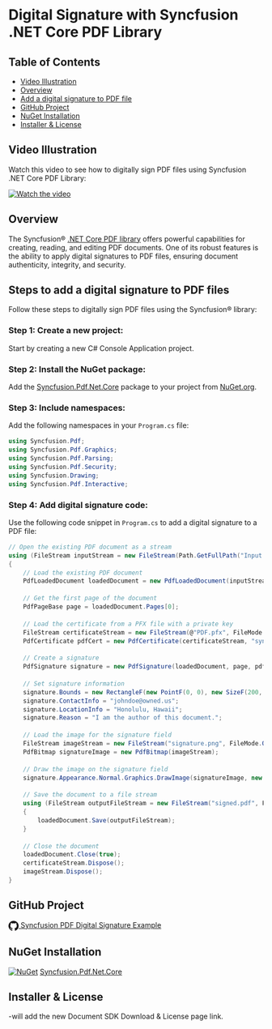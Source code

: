 # Digital Signature with Syncfusion .NET Core PDF Library

## Table of Contents
- [Video Illustration](#video-illustration)
- [Overview](#overview)
- [Add a digital signature to PDF file](#steps-to-add-a-digital-signature-to-pdf-files)
- [GitHub Project](#github-project)
- [NuGet Installation](#nuget-installation)
- [Installer & License](#installer--license)

## Video Illustration

Watch this video to see how to digitally sign PDF files using Syncfusion .NET Core PDF Library:

[![Watch the video]()](https://www.youtube.com/watch?v=NNIFh1Ckdzw&t=672s)

## Overview

The Syncfusion&reg; [.NET Core PDF library](https://www.syncfusion.com/document-processing/pdf-framework/net-core/pdf-library) offers powerful capabilities for creating, reading, and editing PDF documents. One of its robust features is the ability to apply digital signatures to PDF files, ensuring document authenticity, integrity, and security.

## Steps to add a digital signature to PDF files

Follow these steps to digitally sign PDF files using the Syncfusion&reg; library:

### Step 1: Create a new project:

Start by creating a new C# Console Application project.

### Step 2: Install the NuGet package:

Add the [Syncfusion.Pdf.Net.Core](https://www.nuget.org/packages/Syncfusion.Pdf.Net.Core/) package to your project from [NuGet.org](https://www.nuget.org/).

### Step 3: Include namespaces:

Add the following namespaces in your `Program.cs` file:

   ```csharp
   using Syncfusion.Pdf;
   using Syncfusion.Pdf.Graphics;
   using Syncfusion.Pdf.Parsing;
   using Syncfusion.Pdf.Security;
   using Syncfusion.Drawing;
   using Syncfusion.Pdf.Interactive;
   ```

### Step 4: Add digital signature code:

Use the following code snippet in `Program.cs` to add a digital signature to a PDF file:

   ```csharp
   // Open the existing PDF document as a stream
   using (FileStream inputStream = new FileStream(Path.GetFullPath("Input.pdf"), FileMode.Open, FileAccess.Read))
   {
       // Load the existing PDF document
       PdfLoadedDocument loadedDocument = new PdfLoadedDocument(inputStream);

       // Get the first page of the document
       PdfPageBase page = loadedDocument.Pages[0];

       // Load the certificate from a PFX file with a private key
       FileStream certificateStream = new FileStream(@"PDF.pfx", FileMode.Open, FileAccess.Read);
       PdfCertificate pdfCert = new PdfCertificate(certificateStream, "syncfusion");

       // Create a signature
       PdfSignature signature = new PdfSignature(loadedDocument, page, pdfCert, "Signature");

       // Set signature information
       signature.Bounds = new RectangleF(new PointF(0, 0), new SizeF(200, 100));
       signature.ContactInfo = "johndoe@owned.us";
       signature.LocationInfo = "Honolulu, Hawaii";
       signature.Reason = "I am the author of this document.";

       // Load the image for the signature field
       FileStream imageStream = new FileStream("signature.png", FileMode.Open, FileAccess.Read);
       PdfBitmap signatureImage = new PdfBitmap(imageStream);

       // Draw the image on the signature field
       signature.Appearance.Normal.Graphics.DrawImage(signatureImage, new RectangleF(0, 0, signature.Bounds.Width, signature.Bounds.Height));

       // Save the document to a file stream
       using (FileStream outputFileStream = new FileStream("signed.pdf", FileMode.Create, FileAccess.ReadWrite))
       {
           loadedDocument.Save(outputFileStream);
       }

       // Close the document
       loadedDocument.Close(true);
       certificateStream.Dispose();
       imageStream.Dispose();
   }
   ```
## GitHub Project

<a href="https://github.com/SyncfusionExamples/PDF-Examples/tree/master/Digital%20Signature/Add-a-digital-signature-to-an-existing-document/">
  <img src="https://raw.githubusercontent.com/github/explore/main/topics/github/github.png" alt="GitHub" width="20" height="20" style="vertical-align:middle;"/>
  Syncfusion PDF Digital Signature Example
</a>

## NuGet Installation

[![NuGet](https://img.shields.io/badge/NuGet-Package-004880?logo=nuget&logoColor=white)](https://www.nuget.org/packages/Syncfusion.Pdf.Net.Core) [Syncfusion.Pdf.Net.Core](https://www.nuget.org/packages/Syncfusion.Pdf.Net.Core)

## Installer & License

-will add the new Document SDK Download & License page link.

